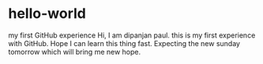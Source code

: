 # hello-world
my first GitHub experience
Hi, 
I am dipanjan paul. this is my first experience with GitHub. Hope I can learn this thing fast.
Expecting the new sunday tomorrow which will bring me new hope.

